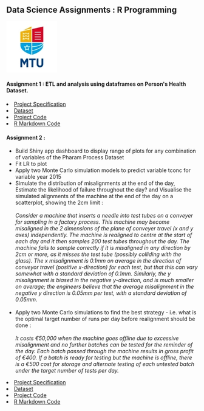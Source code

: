 ## Data Science Assignments : R Programming
![MTU Logo](/1/data/MTU_Logo.jpg)


#### Assignment 1 : ETL and analysis using dataframes on Person's Health Dataset.

<li><a href="https://github.com/bjmcnamee/R_ETL_MTU_Assignments/blob/main/1/STAT8010%20Assignement%201%202020%20(HDip).pdf">Project Specification</a></li>
<li><a href="https://github.com/bjmcnamee/R_ETL_MTU_Assignments/blob/main/1/data/assignment1.xlsx">Dataset</a></li>
<li><a href="https://github.com/bjmcnamee/R_ETL_MTU_Assignments/blob/main/1/Bernard_McNamee_R00207204.R">Project Code</a></li>
<li><a href="https://github.com/bjmcnamee/R_ETL_MTU_Assignments/blob/main/1/Bernard_McNamee_R00207204%20.rmd">R Markdown Code</a></li>


#### Assignment 2 : 
- Build Shiny app dashboard to display range of plots for any combination of variables of the Pharam Process Dataset
- Fit LR to plot
- Apply two Monte Carlo simulation models to predict variable tconc for variable year 2015
- Simulate the distribution of misalignments at the end of the day, Estimate the likelihood of failure throughout the day? and Visualise the simulated alignments of the machine at the end of the day on a scatterplot, showing the 2cm limit :
<br><br><i>Consider a machine that inserts a needle into test tubes on a conveyer for sampling in a factory process. This machine may become misaligned in the 2 dimensions of the plane of conveyer travel (x and y axes) independently. The machine is realigned to centre at the start of each day and it then samples 200 test tubes throughout the day. The machine fails to sample correctly if it is misaligned in any direction by 2cm or more, as it misses the test tube (possibly colliding with the glass). The x misalignment is 0.1mm on average in the direction of conveyor travel (positive x-direction) for each test, but that this can vary somewhat with a standard deviation of 0.1mm. Similarly, the y misalignment is biased in the negative y-direction, and is much smaller on average; the engineers believe that the average misalignment in the negative y direction is 0.05mm per test, with a standard deviation of 0.05mm.</i><br><br>
- Apply two Monte Carlo simulations to find the best strategy - i.e. what is the optimal target number of runs per day before realignment should be done :
<br><br><i>It costs €50,000 when the machine goes offline due to excessive misalignment and no further batches can be tested for the reminder of the day. Each batch passed through the machine results in gross profit of €400. If a batch is ready for testing but the machine is offline, there is a €500 cost for storage and alternate testing of each untested batch under the target number of tests per day.</i><br>

<li><a href="https://github.com/bjmcnamee/R_ETL_MTU_Assignments/blob/main/2/STAT8010%20Assignment%202_2020%20(HDip).pdf">Project Specification</a></li>
<li><a href="https://github.com/bjmcnamee/R_ETL_MTU_Assignments/blob/main/2/data/process_sim.csv">Dataset</a></li>
<li><a href="https://github.com/bjmcnamee/R_ETL_MTU_Assignments/blob/main/2/Bernard_McNamee_R00207204_Shiny.R">Project Code</a></li>
<li><a href="https://github.com/bjmcnamee/R_ETL_MTU_Assignments/blob/main/2/Bernard_McNamee_R00207204_Report%20.rmd">R Markdown Code</a></li>
